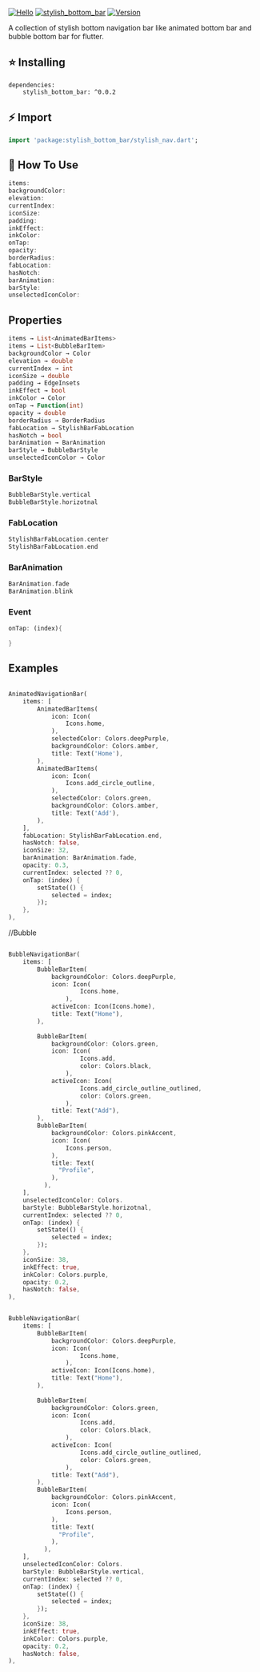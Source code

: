 [![Hello](https://img.shields.io/badge/Hello-Sweet%20World-teal)](https://github.com/MarsadMaqsood) [![stylish_bottom_bar](https://img.shields.io/badge/Flutter-Stylish%20Bottom%20Bar-blueviolet)](https://pub.dev/packages/stylish_bottom_bar) [![Version](https://img.shields.io/pub/v/stylish_bottom_bar?color=%2354C92F&logo=dart)](https://pub.dev/packages/stylish_bottom_bar/install)


A collection of stylish bottom navigation bar like animated bottom bar and bubble bottom bar for flutter.

## ⭐  Installing

    dependencies:
        stylish_bottom_bar: ^0.0.2
        
## ⚡ Import

```dart
import 'package:stylish_bottom_bar/stylish_nav.dart';
```

## 📙 How To Use
```dart
items:
backgroundColor:
elevation:
currentIndex:
iconSize:
padding:
inkEffect:
inkColor:
onTap:
opacity:
borderRadius:
fabLocation:
hasNotch:
barAnimation:
barStyle:
unselectedIconColor:

```

## Properties

```dart
items → List<AnimatedBarItems>
items → List<BubbleBarItem>
backgroundColor → Color
elevation → double
currentIndex → int
iconSize → double
padding → EdgeInsets
inkEffect → bool
inkColor → Color
onTap → Function(int)
opacity → double
borderRadius → BorderRadius
fabLocation → StylishBarFabLocation
hasNotch → bool
barAnimation → BarAnimation
barStyle → BubbleBarStyle
unselectedIconColor → Color

```

### BarStyle
```dart
BubbleBarStyle.vertical
BubbleBarStyle.horizotnal
```

### FabLocation
```dart
StylishBarFabLocation.center
StylishBarFabLocation.end
```

### BarAnimation
```dart
BarAnimation.fade
BarAnimation.blink
```

### Event
```dart
onTap: (index){
    
}
```

## Examples



```dart

AnimatedNavigationBar(
    items: [
        AnimatedBarItems(
            icon: Icon(
                Icons.home,
            ),
            selectedColor: Colors.deepPurple,
            backgroundColor: Colors.amber,
            title: Text('Home'),
        ),
        AnimatedBarItems(
            icon: Icon(
                Icons.add_circle_outline,
            ),
            selectedColor: Colors.green,
            backgroundColor: Colors.amber,
            title: Text('Add'),
        ),
    ],
    fabLocation: StylishBarFabLocation.end,
    hasNotch: false,
    iconSize: 32,
    barAnimation: BarAnimation.fade,
    opacity: 0.3,
    currentIndex: selected ?? 0,
    onTap: (index) {
        setState(() {
            selected = index;
        });
    },
),

```

//Bubble


```dart

BubbleNavigationBar(
    items: [
        BubbleBarItem(
            backgroundColor: Colors.deepPurple,
            icon: Icon(
                    Icons.home,
                ),
            activeIcon: Icon(Icons.home),
            title: Text("Home"),
        ),
        
        BubbleBarItem(
            backgroundColor: Colors.green,
            icon: Icon(
                    Icons.add,
                    color: Colors.black,
                ),
            activeIcon: Icon(
                    Icons.add_circle_outline_outlined,
                    color: Colors.green,
                ),
            title: Text("Add"),
        ),
        BubbleBarItem(
            backgroundColor: Colors.pinkAccent,
            icon: Icon(
                Icons.person,
            ),
            title: Text(
              "Profile",
            ),
          ),
    ],
    unselectedIconColor: Colors.
    barStyle: BubbleBarStyle.horizotnal,
    currentIndex: selected ?? 0,
    onTap: (index) {
        setState(() {
            selected = index;
        });
    },
    iconSize: 38,
    inkEffect: true,
    inkColor: Colors.purple,
    opacity: 0.2,
    hasNotch: false,
),

```

```dart

BubbleNavigationBar(
    items: [
        BubbleBarItem(
            backgroundColor: Colors.deepPurple,
            icon: Icon(
                    Icons.home,
                ),
            activeIcon: Icon(Icons.home),
            title: Text("Home"),
        ),
        
        BubbleBarItem(
            backgroundColor: Colors.green,
            icon: Icon(
                    Icons.add,
                    color: Colors.black,
                ),
            activeIcon: Icon(
                    Icons.add_circle_outline_outlined,
                    color: Colors.green,
                ),
            title: Text("Add"),
        ),
        BubbleBarItem(
            backgroundColor: Colors.pinkAccent,
            icon: Icon(
                Icons.person,
            ),
            title: Text(
              "Profile",
            ),
          ),
    ],
    unselectedIconColor: Colors.
    barStyle: BubbleBarStyle.vertical,
    currentIndex: selected ?? 0,
    onTap: (index) {
        setState(() {
            selected = index;
        });
    },
    iconSize: 38,
    inkEffect: true,
    inkColor: Colors.purple,
    opacity: 0.2,
    hasNotch: false,
),

```
